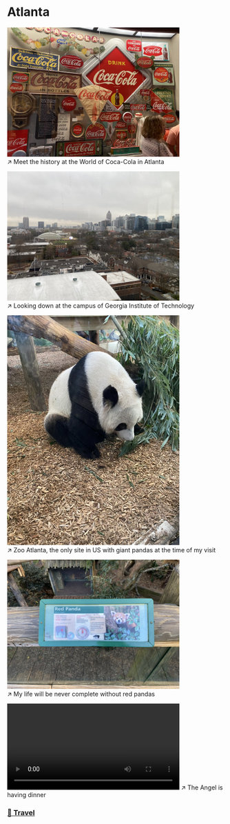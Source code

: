 # Atlanta

<img src="../img/Atlanta/cococola.jpeg" width=400/>\
↗️ Meet the history at the World of Coca-Cola in Atlanta

<img src="../img/Atlanta/getech.jpeg" width=400/>\
↗️ Looking down at the campus of Georgia Institute of Technology

<img src="../img/Atlanta/giantpanda.jpeg" width=400/>\
↗️ Zoo Atlanta, the only site in US with giant pandas at the time of my visit

<img src="../img/Atlanta/redpanda.jpeg" width=400/>\
↗️ My life will be never complete without red pandas

<video width="400" controls>
  <source src="../img/Atlanta/redpanda_v.mp4" type="video/mp4">
</video>
↗️ The Angel is having dinner

### [🚢 Travel](./travel.md)